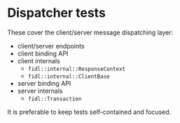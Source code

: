# Dispatcher tests

These cover the client/server message dispatching layer:

 - client/server endpoints
 - client binding API
 - client internals
   * `fidl::internal::ResponseContext`
   * `fidl::internal::ClientBase`
 - server binding API
 - server internals
   * `fidl::Transaction`

It is preferable to keep tests self-contained and focused.
